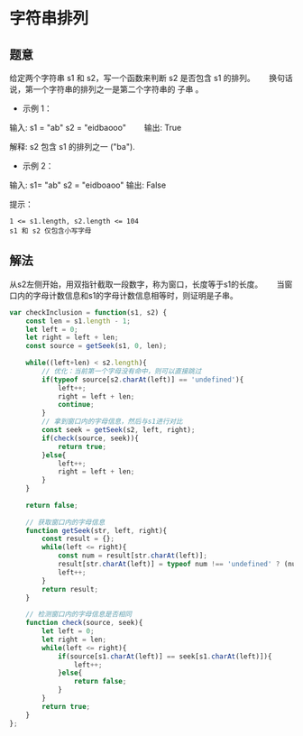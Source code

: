# 字符串排列

## 题意

给定两个字符串 s1 和 s2，写一个函数来判断 s2 是否包含 s1 的排列。　　
换句话说，第一个字符串的排列之一是第二个字符串的 子串 。　　

- 示例 1：　　

输入: s1 = "ab" s2 = "eidbaooo"　　
输出: True　　

解释: s2 包含 s1 的排列之一 ("ba").　　

- 示例 2：　　

输入: s1= "ab" s2 = "eidboaoo"
输出: False　　

提示：　　
```
1 <= s1.length, s2.length <= 104
s1 和 s2 仅包含小写字母
```

## 解法

从s2左侧开始，用双指针截取一段数字，称为窗口，长度等于s1的长度。　　
当窗口内的字母计数信息和s1的字母计数信息相等时，则证明是子串。　　

```js
var checkInclusion = function(s1, s2) {
    const len = s1.length - 1;
    let left = 0;
    let right = left + len;
    const source = getSeek(s1, 0, len);
 
    while((left+len) < s2.length){
        // 优化：当前第一个字母没有命中，则可以直接跳过
        if(typeof source[s2.charAt(left)] == 'undefined'){
            left++;
            right = left + len;
            continue;
        }
        // 拿到窗口内的字母信息，然后与s1进行对比
        const seek = getSeek(s2, left, right);
        if(check(source, seek)){
            return true;
        }else{
            left++;
            right = left + len;
        }
    }
 
    return false;
 
    // 获取窗口内的字母信息
    function getSeek(str, left, right){
        const result = {};
        while(left <= right){
            const num = result[str.charAt(left)];
            result[str.charAt(left)] = typeof num !== 'undefined' ? (num + 1) : 1;
            left++;
        }
        return result;
    }
 
    // 检测窗口内的字母信息是否相同
    function check(source, seek){
        let left = 0;
        let right = len;
        while(left <= right){
            if(source[s1.charAt(left)] == seek[s1.charAt(left)]){
                left++;
            }else{
                return false;
            }
        }
        return true;
    }
};
```

